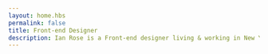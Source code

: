```yaml
---
layout: home.hbs
permalink: false
title: Front-end Designer
description: Ian Rose is a Front-end designer living & working in New York City.
---
```

